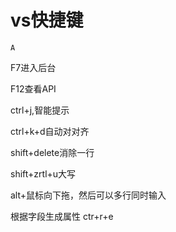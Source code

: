 # vs快捷键

`A`

F7进入后台

F12查看API

ctrl\+j,智能提示

ctrl\+k\+d自动对对齐

shift\+delete消除一行

shift\+zrtl\+u大写

alt\+鼠标向下拖，然后可以多行同时输入

根据字段生成属性 ctr\+r\+e
